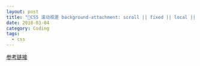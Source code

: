 ```yaml
---
layout: post
title: "👔CSS 滚动视差 background-attachment: scroll || fixed || local || inherit"
date: 2018-03-04
category: Coding
tags: 
  - css
---
```

<parallaxScrolling/>

[参考链接](https://juejin.im/post/5b6d0756e51d4562b31ad23c)
